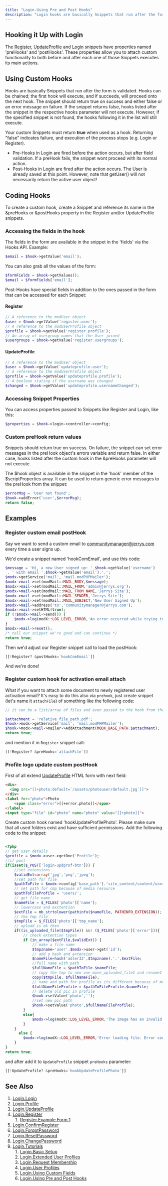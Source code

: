 ```yaml
---
title: "Login.Using Pre and Post Hooks"
description: "Login hooks are basically Snippets that run after the form is validated"
---
```


## Hooking it Up with Login

The [Register](extras/login/login.register "Login.Register"), [UpdateProfile](extras/login/login.updateprofile "Login.UpdateProfile") and [Login](extras/login/login "Login.Login") snippets have properties named 'preHooks' and 'postHooks'. These properties allow you to attach custom functionality to both before and after each one of those Snippets executes its main actions.

## Using Custom Hooks

Hooks are basically Snippets that run after the form is validated. Hooks can be chained; the first hook will execute, and if succeeds, will proceed onto the next hook. The snippet should return true on success and either false or an error message on failure. If the snippet returns false, hooks listed after the snippet in the respective hooks parameter will not execute. However, if the specified snippet is not found, the hooks following it in the list will still execute.

Your custom Snippets must return **true** when used as a hook. Returning "false" indicates failure, and execution of the process stops (e.g. Login or Register).

- Pre-Hooks in Login are fired before the action occurs, but after field validation. If a preHook fails, the snippet wont proceed with its normal action.
- Post-Hooks in Login are fired after the action occurs. The User is already saved at this point. However, note that getUser() will not necessarily return the active user object!

## Coding Hooks

To create a custom hook, create a Snippet and reference its name in the &preHooks or &postHooks property in the Register and/or UpdateProfile snippets.

### Accessing the fields in the hook

The fields in the form are available in the snippet in the 'fields' via the Hooks API. Example:

``` php
$email = $hook->getValue('email');
```

You can also grab all the values of the form:

``` php
$formFields = $hook->getValues();
$email = $formFields['email'];
```

Post-Hooks have special fields in addition to the ones passed in the form that can be accessed for each Snippet:

#### Register

``` php
// A reference to the modUser object
$user = $hook->getValue('register.user');
// A reference to the modUserProfile object
$profile = $hook->getValue('register.profile');
// An array of usergroup names that the User joined
$usergroups = $hook->getValue('register.usergroups');
```

#### UpdateProfile

``` php
// A reference to the modUser object
$user = $hook->getValue('updateprofile.user');
// A reference to the modUserProfile object
$profile = $hook->getValue('updateprofile.profile');
// A boolean stating if the username was changed
$changed = $hook->getValue('updateprofile.usernameChanged');
```

### Accessing Snippet Properties

You can access properties passed to Snippets like Register and Login, like this:

``` php
$properties = $hook->login->controller->config;
```

### Custom preHook return values

Snippets should return true on success. On failure, the snippet can set error messages in the preHook object's errors variable and return false. In either case, hooks listed after the custom hook in the &preHooks parameter will not execute.

The $hook object is available in the snippet in the 'hook' member of the $scriptProperties array. It can be used to return generic error messages to the preHook from the snippet:

``` php
$errorMsg = 'User not found';
$hook->addError('user',$errorMsg);
return false;
```

## Examples

### Register custom email postHook

Say we want to send a custom email to communitymanager@jerrys.com every time a user signs up.

We'd create a snippet named 'hookComEmail', and use this code:

``` php
$message = 'Hi, a new User signed up: '.$hook->getValue('username')
 . ' with email '.$hook->getValue('email').'.';
$modx->getService('mail', 'mail.modPHPMailer');
$modx->mail->set(modMail::MAIL_BODY,$message);
$modx->mail->set(modMail::MAIL_FROM,'admin@jerrys.org');
$modx->mail->set(modMail::MAIL_FROM_NAME,'Jerrys Site');
$modx->mail->set(modMail::MAIL_SENDER,'Jerrys Site');
$modx->mail->set(modMail::MAIL_SUBJECT,'New User Signed Up');
$modx->mail->address('to','communitymanager@jerrys.com');
$modx->mail->setHTML(true);
if (!$modx->mail->send()) {
    $modx->log(modX::LOG_LEVEL_ERROR,'An error occurred while trying to send the email: '.$err);
}
$modx->mail->reset();
/* tell our snippet we're good and can continue */
return true;
```

Then we'd adjust our Register snippet call to load the postHook:

``` php
[[!Register? &postHooks=`hookComEmail`]]
```

And we're done!

### Register custom hook for activation email attach

What if you want to attach some document to newly registered user activation email? It's easy to do this also via `prehook`, just create snippet (let's name it `attachFile`) of something like the following code:

``` php
// it can be a list/array of files and even passed to the hook from the outside. This example will be limited to a single hard-fixed file

$attachment = 'relative_file_path.pdf';
$hook->modx->getService('mail', 'mail.modPHPMailer');
$hook->modx->mail->mailer->AddAttachment(MODX_BASE_PATH.$attachment);
return true;
```

and  mention it in `Register` snippet call:

``` php
[[!Register? &preHooks=`attachFile`]]
```

### Profile logo update custom postHook

First of all extend [UpdateProfile](https://docs.modx.com/current/en/extras/login/login.updateprofile#the-updateprofile-form) HTML form with next field:

```html
<div>
  <img src="[[+photo:default=`/assets/photouser/default.jpg`]]">
</div>
<label for="photo">Photo
    <span class="error">[[+error.photo]]</span>
</label>
<input type="file" id="photo" name="photo" value="[[+photo]]">

```

Create custom hook named 'hookUpdateProfilePhoto'. Please make sure that all used folders exist and have sufficient permissions.
Add the following code to the snippet:

```php

<?php
// get user details
$profile = $modx->user->getOne('Profile');
//if post
if(isset($_POST['login-updprof-btn'])) {
    //set extensions
    $validExt=array('jpg','png','jpeg');
    //set path for file
    $pathToFile = $modx->config['base_path'].'site_content/content/users/';
    // set path for cmp because of media resource
    $pathToFileProfile = 'users/';
    // get file name
    $nameFile = $_FILES['photo']['name'];
    // lowercase and exxtention
    $extFile = mb_strtolower(pathinfo($nameFile, PATHINFO_EXTENSION));
    // the tmp file
    $tmpFile = $_FILES['photo']['tmp_name'];
    // upload is ok then
    if((is_uploaded_file($tmpFile)) &&! ($_FILES['photo']['error'])){
        // check extention types
        if (in_array($extFile,$validExt)) {
            // make a file name
            $tmpzname='user'.$modx->user->get('id');
            // add a hash and extension
            $nameFile=hash('adler32',$tmpzname).'.'.$extFile;
            //full name with path
            $fullNameFile = $pathToFile.$nameFile;
            // copy the tmp to new one move_uploaded_file1 and rename1 did not work this will overwrite the old pic as they all have same name
            copy($tmpFile, $fullNameFile);
            // name and path for profile as its different because of media resource
            $fullNameFileProfile = $pathToFileProfile.$nameFile;
            // delete old pic in profile
            $hook->setValue('photo','');
            //set new pic path
            $hook->setValue('photo',$fullNameFileProfile);
        }
        else{
            $modx->log(modX::LOG_LEVEL_ERROR,'The image has an invalid extension');
        }
    }
      else {
        $modx->log(modX::LOG_LEVEL_ERROR,'Error loading file. Error code:'.$_FILES['photo']['error']);
    }
} 
return true;

```

and after add it to `UpdateProfile` snippet `preHooks` parameter:

```php
[[!UpdateProfile? &preHooks=`hookUpdateProfilePhoto`]]
```

## See Also

1. [Login.Login](extras/login/login)
2. [Login.Profile](extras/login/login.profile)
3. [Login.UpdateProfile](extras/login/login.updateprofile)
4. [Login.Register](extras/login/login.register)
   1. [Register.Example Form 1](extras/login/login.register/example-form-1)
5. [Login.ConfirmRegister](extras/login/login.confirmregister)
6. [Login.ForgotPassword](extras/login/login.forgotpassword)
7. [Login.ResetPassword](extras/login/login.resetpassword)
8. [Login.ChangePassword](extras/login/login.changepassword)
9. [Login.Tutorials](extras/login/login.tutorials)
    1. [Login.Basic Setup](extras/login/login.tutorials/basic-setup)
    2. [Login.Extended User Profiles](extras/login/login.tutorials/extended-user-profiles)
    3. [Login.Request Membership](extras/login/login.tutorials/request-membership)
    4. [Login.User Profiles](extras/login/login.tutorials/user-profiles)
    5. [Login.Using Custom Fields](extras/login/login.tutorials/using-custom-fields)
    6. [Login.Using Pre and Post Hooks](extras/login/login.tutorials/using-pre-and-post-hooks)
